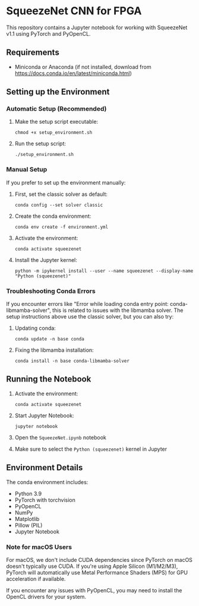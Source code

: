 # SqueezeNet CNN for FPGA

This repository contains a Jupyter notebook for working with SqueezeNet v1.1 using PyTorch and PyOpenCL.

## Requirements

- Miniconda or Anaconda (if not installed, download from https://docs.conda.io/en/latest/miniconda.html)

## Setting up the Environment

### Automatic Setup (Recommended)

1. Make the setup script executable:
   ```
   chmod +x setup_environment.sh
   ```

2. Run the setup script:
   ```
   ./setup_environment.sh
   ```

### Manual Setup

If you prefer to set up the environment manually:

1. First, set the classic solver as default:
   ```
   conda config --set solver classic
   ```

2. Create the conda environment:
   ```
   conda env create -f environment.yml
   ```

3. Activate the environment:
   ```
   conda activate squeezenet
   ```

4. Install the Jupyter kernel:
   ```
   python -m ipykernel install --user --name squeezenet --display-name "Python (squeezenet)"
   ```

### Troubleshooting Conda Errors

If you encounter errors like "Error while loading conda entry point: conda-libmamba-solver", this is related to issues with the libmamba solver. The setup instructions above use the classic solver, but you can also try:

1. Updating conda:
   ```
   conda update -n base conda
   ```

2. Fixing the libmamba installation:
   ```
   conda install -n base conda-libmamba-solver
   ```

## Running the Notebook

1. Activate the environment:
   ```
   conda activate squeezenet
   ```

2. Start Jupyter Notebook:
   ```
   jupyter notebook
   ```

3. Open the `SqueezeNet.ipynb` notebook

4. Make sure to select the `Python (squeezenet)` kernel in Jupyter

## Environment Details

The conda environment includes:
- Python 3.9
- PyTorch with torchvision
- PyOpenCL
- NumPy
- Matplotlib
- Pillow (PIL)
- Jupyter Notebook

### Note for macOS Users

For macOS, we don't include CUDA dependencies since PyTorch on macOS doesn't typically use CUDA. If you're using Apple Silicon (M1/M2/M3), PyTorch will automatically use Metal Performance Shaders (MPS) for GPU acceleration if available.

If you encounter any issues with PyOpenCL, you may need to install the OpenCL drivers for your system. 